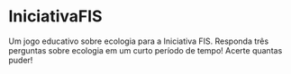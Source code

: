 # IniciativaFIS
Um jogo educativo sobre ecologia para a Iniciativa FIS. Responda três perguntas sobre ecologia em um curto período de tempo! Acerte quantas puder!
